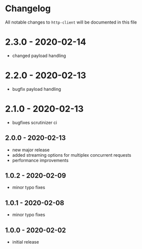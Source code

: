 # Changelog

All notable changes to `http-client` will be documented in this file

# 2.3.0 - 2020-02-14

- changed payload handling

# 2.2.0 - 2020-02-13

- bugfix payload handling

# 2.1.0 - 2020-02-13

- bugfixes scrutinizer ci

## 2.0.0 - 2020-02-13

- new major release
- added streaming options for multiplex concurrent requests
- performance improvements

## 1.0.2 - 2020-02-09

- minor typo fixes

## 1.0.1 - 2020-02-08

- minor typo fixes

## 1.0.0 - 2020-02-02

- initial release
